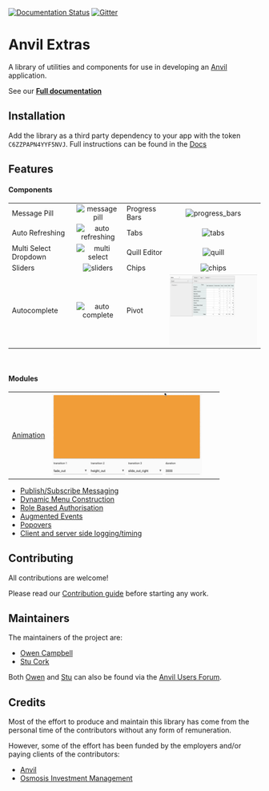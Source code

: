 [![Documentation Status](https://readthedocs.org/projects/anvil-extras/badge/)](https://anvil-extras.readthedocs.io/en/latest/)
[![Gitter](https://badges.gitter.im/anvilistas/community.svg)](https://gitter.im/anvilistas/community?utm_source=badge&utm_medium=badge&utm_campaign=pr-badge)

# Anvil Extras

A library of utilities and components for use in developing an [Anvil](https://anvil.works) application.

See our **[Full documentation](https://anvil-extras.readthedocs.io/en/latest/)**



## Installation

Add the library as a third party dependency to your app with the token `C6ZZPAPN4YYF5NVJ`.
Full instructions can be found in the [Docs](https://anvil-extras.readthedocs.io/en/latest/guides/installation.html)

## Features

#### Components

| | | | |
|-|:----:|-|:----:|
| Message Pill | <img src="images/message_pill.png" alt="message pill" width="300"/> | Progress Bars | <img src="images/progress_bars.gif" alt="progress_bars" width="300"/> |
| Auto Refreshing | <img alt="auto refreshing" src="/images/auto_refresh.gif" width="300"/> | Tabs | <img alt="tabs" src="images/tabs.gif" width="300"/> | Switch | <img alt="switch" src="images/switch.gif" width="300"/> |
| Multi Select Dropdown | <img alt="multi select" src="images/multi_select.gif" width="300"/> | Quill Editor | <img alt="quill" src="images/quill.gif" width="300"/> |
| Sliders | <img alt="sliders" src="images/sliders.gif" width="300"/> | Chips | <img alt="chips" src="images/chips.gif" width="300"/> |
| Autocomplete | <img alt="auto complete" src="images/autocomplete.gif" width="300"/> | Pivot | <img alt="pivot" src="images/pivot.gif" width="300"/> |


<br>

#### Modules

| | | | |
|-|:----:|-|:----:|
| [Animation](https://anvil-extras.readthedocs.io/en/latest/guides/modules/animation.html) | <img src="images/animation.gif" alt="animation" width="300"/> |  |  |

- [Publish/Subscribe Messaging](https://anvil-extras.readthedocs.io/en/latest/guides/modules/messaging.html)
- [Dynamic Menu Construction](https://anvil-extras.readthedocs.io/en/latest/guides/modules/navigation.html)
- [Role Based Authorisation](https://anvil-extras.readthedocs.io/en/latest/guides/modules/authorisation.html)
- [Augmented Events](https://anvil-extras.readthedocs.io/en/latest/guides/modules/augmentation.html)
- [Popovers ](https://anvil-extras.readthedocs.io/en/latest/guides/modules/popover.html)
- [Client and server side logging/timing ](https://anvil_extras.readthedocs.io/en/latest/guides/modules/utils.html)



## Contributing

All contributions are welcome!

Please read our [Contribution guide](https://anvil-extras.readthedocs.io/en/latest/guides/contributing.html) before starting any work.

## Maintainers

The maintainers of the project are:

- [Owen Campbell](https://github.com/meatballs)
- [Stu Cork](https://github.com/s-cork)

Both [Owen](https://anvil.works/forum/u/owen.campbell) and [Stu](https://anvil.works/forum/u/stucork) can also be found via the [Anvil Users Forum](https://anvil.works/forum).

## Credits

Most of the effort to produce and maintain this library has come from the personal time
of the contributors without any form of remuneration.

However, some of the effort has been funded by the employers and/or paying clients of
the contributors:

- [Anvil](https://anvil.works)
- [Osmosis Investment Management](https://osmosisim.com)
